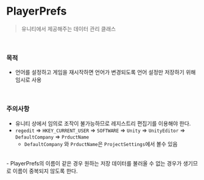 # PlayerPrefs
> 유니티에서 제공해주는 데이터 관리 클래스
<br>

### 목적
- 언어를 설정하고 게임을 재시작하면 언어가 변경되도록 언어 설정만 저장하기 위해 임시로 사용
<br>

### 주의사항
- 유니티 상에서 임의로 조작이 불가능하므로 레지스트리 편집기를 이용해야 한다.
- `regedit` => `HKEY_CURRENT_USER` => `SOFTWARE` => `Unity` => `UnityEditor` => `DefaultCompany`  => `PrductName`
  - `DefaultCompany` 와 `PrductName`은 `ProjectSettings`에서 볼수 있음
<br>
- PlayerPrefs의 이름이 같은 경우 원하는 저장 데이터를 불러올 수 없는 경우가 생기므로 이름이 중복되지 않도록 한다.
